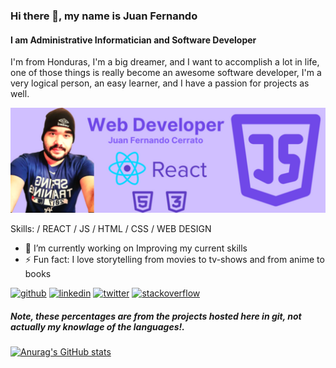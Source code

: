### Hi there 👋, my name is Juan Fernando
#### I am Administrative Informatician and Software Developer
I'm from Honduras, I'm a big dreamer, and I want to accomplish a lot in life, one of those things is really become an awesome software developer, I'm a very logical person, an easy learner, and I have a passion for projects as well.

![I am GitHub Readme Generator's creator](https://github.com/juanfercaste/juanfercaste/blob/main/Web%20Developer%20(1).png)

Skills: / REACT / JS / HTML / CSS / WEB DESIGN

- 🔭 I’m currently working on Improving my current skills 
- ⚡ Fun fact: I love storytelling from movies to tv-shows and from anime to books 


[<img src='https://cdn.jsdelivr.net/npm/simple-icons@3.0.1/icons/github.svg' alt='github' height='40'>](https://github.com/juanfercaste)  [<img src='https://cdn.jsdelivr.net/npm/simple-icons@3.0.1/icons/linkedin.svg' alt='linkedin' height='40'>](https://www.linkedin.com/in/https://www.linkedin.com/in/juan-cerrato-a33422167//)  [<img src='https://cdn.jsdelivr.net/npm/simple-icons@3.0.1/icons/twitter.svg' alt='twitter' height='40'>](https://twitter.com/https://twitter.com/Juanfercerrato)  [<img src='https://cdn.jsdelivr.net/npm/simple-icons@3.0.1/icons/stackoverflow.svg' alt='stackoverflow' height='40'>](https://stackoverflow.com/users/https://es.stackoverflow.com/users/277290/fernado-castellon)  

##### Note, these percentages are from the projects hosted here in git, not actually my knowlage of the languages!.

[![Anurag's GitHub stats](github-readme-stats-three-wine.vercel.app/api?username=juanfercaste)](https://github.com/anuraghazra/github-readme-stats)

